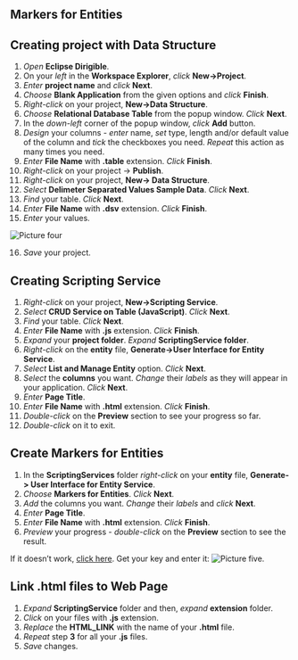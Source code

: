 ## Markers for Entities

## Creating project with Data Structure
1. *Open* **Eclipse Dirigible**.
2. On your *left* in the **Workspace Explorer**, *click* **New->Project**. 
3. *Enter* **project name** and *click* **Next**. 
4. *Choose* **Blank Application** from the given options and *click* **Finish**.
5. *Right-click* on your project, **New->Data Structure**. 
6. *Choose* **Relational Database Table** from the popup window. *Click* **Next**. 
7. In the *down-left* corner of the popup window, *click* **Add** button. 
8. *Design* your columns - *enter* name, *set* type, length and/or default value of the column and *tick* the checkboxes you need.
*Repeat* this action as many times you need.
9. *Enter* **File Name** with **.table** extension. *Click* **Finish**. 
10. *Right-click* on your project -> **Publish**.
11. *Right-click* on your project, **New-> Data Structure**. 
12. *Select* **Delimeter Separated Values Sample Data**. *Click* **Next**. 
13. *Find* your table. *Click* **Next**. 
14. *Enter* **File Name** with **.dsv** extension. *Click* **Finish**. 
15. *Enter* your values. 

![Picture four](https://github.com/dirigiblelabs/curriculum/blob/master/DayanaVeselinova/Documentation/4.PNG)

16. *Save* your project.

## Creating Scripting Service
1. *Right-click* on your project, **New->Scripting Service**. 
2. *Select* **CRUD Service on Table (JavaScript)**. *Click* **Next**. 
3. *Find* your table. *Click* **Next**. 
4. *Enter* **File Name** with **.js** extension. *Click* **Finish**.
5. *Expand* your **project folder**. *Expand* **ScriptingService folder**. 
6. *Right-click* on the **entity** file, **Generate->User Interface for Entity Service**. 
7. *Select* **List and Manage Entity** option. *Click* **Next**. 
8. *Select* the **columns** you want. *Change* their *labels* as they will appear in your application. *Click* **Next**. 
9. *Enter* **Page Title**. 
10. *Enter* **File Name** with **.html** extension. *Click* **Finish**.
11. *Double-click* on the **Preview** section to see your progress so far. 
12. *Double-click* on it to exit.

## Create Markers for Entities
1. In the **ScriptingServices** folder *right-click* on your **entity** file, **Generate-> User Interface for Entity Service**.
2. *Choose* **Markers for Entities**. *Click* **Next**. 
3. *Add* the columns you want. *Change* their *labels* and *click* **Next**. 
4. *Enter* **Page Title**. 
5. *Enter* **File Name** with **.html** extension. *Click* **Finish**. 
6. *Preview* your progress - *double-click* on the **Preview** section to see the result. 

If it doesn’t work, [click here](https://developers.google.com/maps/documentation/javascript/get-api-key). 
Get your key and enter it:
![Picture five](https://github.com/dirigiblelabs/curriculum/blob/master/DayanaVeselinova/Documentation/5.PNG).


## Link .html files to Web Page
1. *Expand* **ScriptingService** folder and then, *expand* **extension** folder. 
2. *Click* on your files with **.js** extension. 
3. *Replace* the **HTML_LINK** with the name of your **.html** file. 
4. *Repeat* step **3** for all your **.js** files. 
5. *Save* changes.




